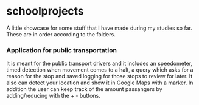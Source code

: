 # schoolprojects
A little showcase for some stuff that I have made during my studies so far. These are in order according to the folders.
<h3>Application for public transportation</h3>

It is meant for the public transport drivers and it includes an speedometer, timed detection when movement comes to a halt, a query which asks for a reason for the stop
and saved logging for those stops to review for later. It also can detect your location and show it in Google Maps with a marker. In addition the user can keep track of the amount passangers by adding/reducing with the + - buttons. 
